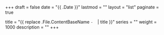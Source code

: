 +++
draft = false
date = "{{ .Date }}"
lastmod = ""
layout = "list"
paginate = true

title = "{{ replace .File.ContentBaseName `-` ` ` | title }}"
series = ""
  weight = 1000
description = ""
+++